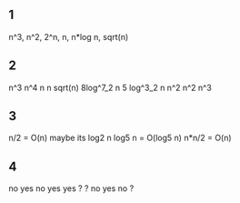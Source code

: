 ## 1
n^3, n^2, 2^n, n, n*log n, sqrt(n)
## 2
n^3
n^4
n
n
sqrt(n)
8log^7_2 n
5 log^3_2 n
n^2
n^2
n^3

## 3
n/2 = O(n) maybe its log2 n
log5 n = O(log5 n)
n*n/2 = O(n)


## 4
no
yes
no
yes
yes
?
?
no
yes
no
?

